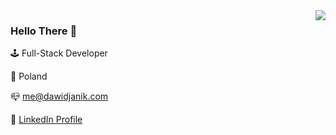 
<img align="right" src="https://github-readme-stats.vercel.app/api?username=TheDoctor0&count_private=true&show_icons=true&text_color=718096&bg_color=ffffff" />

### Hello There :wave:
 
:joystick: Full-Stack Developer

:round_pushpin: Poland

:mailbox_closed: me@dawidjanik.com

:mag_right: [LinkedIn Profile](https://www.linkedin.com/in/dawid-janik/)
